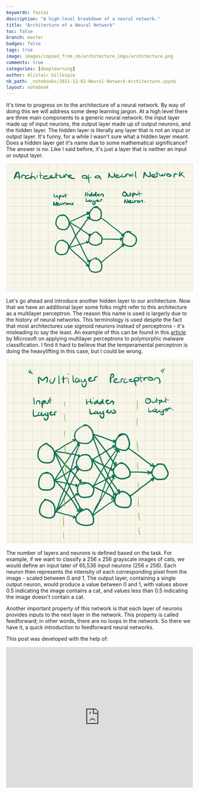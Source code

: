 ```yaml
---
keywords: fastai
description: "A high-level breakdown of a neural network."
title: "Architecture of a Neural Network"
toc: false
branch: master
badges: false
tags: true
image: images/copied_from_nb/architecture_imgs/architecture.png
comments: true
categories: [deeplearning]
author: Alistair Gillespie
nb_path: _notebooks/2021-12-02-Neural-Network-Architecture.ipynb
layout: notebook
---
```


<!--
#################################################
### THIS FILE WAS AUTOGENERATED! DO NOT EDIT! ###
#################################################
# file to edit: _notebooks/2021-12-02-Neural-Network-Architecture.ipynb
-->

<div class="container" id="notebook-container">
        
<div class="cell border-box-sizing text_cell rendered"><div class="inner_cell">
<div class="text_cell_render border-box-sizing rendered_html">
<p>It's time to progress on to the architecture of a neural network. By way of doing this we will address some deep learning jargon. At a high level there are three main components to a generic neural network: the input layer made up of input neurons, the output layer made up of output neurons, and the hidden layer. The hidden layer is literally any layer that is not an input or output layer. It's funny, for a while I wasn't sure what a hidden layer meant. Does a hidden layer get it's name due to some mathematical significance? The answer is no. Like I said before, it's just a layer that is neither an input or output layer.</p>

</div>
</div>
</div>
<div class="cell border-box-sizing text_cell rendered"><div class="inner_cell">
<div class="text_cell_render border-box-sizing rendered_html">
<p><img src="/images/copied_from_nb/architecture_imgs/architecture.png" alt="Architecture of Neural Network"></p>

</div>
</div>
</div>
<div class="cell border-box-sizing text_cell rendered"><div class="inner_cell">
<div class="text_cell_render border-box-sizing rendered_html">
<p>Let's go ahead and introduce another hidden layer to our architecture. Now that we have an additional layer some folks might refer to this architecture as a multilayer perceptron. The reason this name is used is largerly due to the history of neural networks. This terminology is used despite the fact that most architectures use sigmoid neurons instead of perceptrons - it's misleading to say the least. An example of this can be found in this <a href="https://www.microsoft.com/security/blog/2021/07/27/combing-through-the-fuzz-using-fuzzy-hashing-and-deep-learning-to-counter-malware-detection-evasion-techniques/" title="Combing through the fuzz">article</a> by Microsoft on applying multilayer perceptrons to polymorphic malware classification. I find it hard to believe that the temperamental perceptron is doing the heavylifting in this case, but I could be wrong.</p>

</div>
</div>
</div>
<div class="cell border-box-sizing text_cell rendered"><div class="inner_cell">
<div class="text_cell_render border-box-sizing rendered_html">
<p><img src="/images/copied_from_nb/architecture_imgs/mlp.png" alt="Architecture of Neural Network"></p>

</div>
</div>
</div>
<div class="cell border-box-sizing text_cell rendered"><div class="inner_cell">
<div class="text_cell_render border-box-sizing rendered_html">
<p>The number of layers and neurons is defined based on the task. For example, if we want to classify a 256 x 256 grayscale images of cats, we would define an input later of 65,536 input neurons (256 x 256). Each neuron then represents the intensity of each corresponding pixel from the image - scaled between 0 and 1. The output layer, containing a single output neuron, would produce a value between 0 and 1, with values above 0.5 indicating the image contains a cat, and values less than 0.5 indicating the image doesn't contain a cat.</p>

</div>
</div>
</div>
<div class="cell border-box-sizing text_cell rendered"><div class="inner_cell">
<div class="text_cell_render border-box-sizing rendered_html">
<p>Another important property of this network is that each layer of neurons provides inputs to the next layer in the network. This property is called feedforward; in other words, there are no loops in the network. So there we have it, a quick introduction to feedforward neural networks.</p>

</div>
</div>
</div>
<div class="cell border-box-sizing text_cell rendered"><div class="inner_cell">
<div class="text_cell_render border-box-sizing rendered_html">
<p>This post was developed with the help of:</p>
<iframe src="https://open.spotify.com/embed/track/3ZdVayrMwJEzi99uOss8he?utm_source=generator" width="100%" height="380" frameBorder="0" allowfullscreen="" allow="autoplay; clipboard-write; encrypted-media; fullscreen; picture-in-picture"></iframe>
</div>
</div>
</div>
</div>
 

